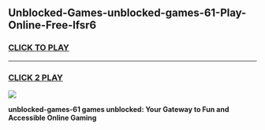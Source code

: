 
## Unblocked-Games-unblocked-games-61-Play-Online-Free-lfsr6
<h3>
<a href="https://premium76.site?title=unblocked-games-61&ref=26A">CLICK TO PLAY</a></h3>
<hr>

<h3>
<a href="https://premium76.site?title=unblocked-games-61&ref=26A">CLICK 2 PLAY</a>
  
</h3>

<a href="https://premium76.site?title=unblocked-games-61&ref=26A"><img src="https://clearcache.store/games.png"></a>


**unblocked-games-61 games unblocked: Your Gateway to Fun and Accessible Online Gaming**
